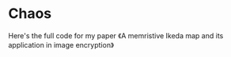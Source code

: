 # Chaos
Here's the full code for my paper 《A memristive Ikeda map and its application in image encryption》
